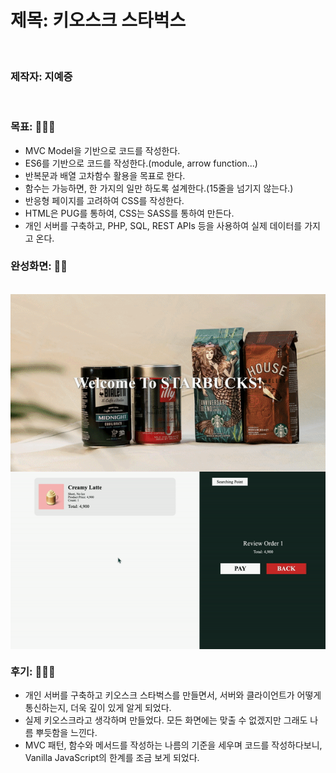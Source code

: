 # 제목: 키오스크 스타벅스

<br>

### 제작자: 지예증

<br>

### 목표: 👨🏻‍💻

- MVC Model을 기반으로 코드를 작성한다.
- ES6를 기반으로 코드를 작성한다.(module, arrow function...)
- 반복문과 배열 고차함수 활용을 목표로 한다.
- 함수는 가능하면, 한 가지의 일만 하도록 설계한다.(15줄을 넘기지 않는다.)
- 반응형 페이지를 고려하여 CSS를 작성한다.
- HTML은 PUG를 통하여, CSS는 SASS를 통하여 만든다.
- 개인 서버를 구축하고, PHP, SQL, REST APIs 등을 사용하여 실제 데이터를 가지고 온다.

### 완성화면: 👍🏻

<br>

<img src="./images/ezgif.com-gif-maker.gif" align="center">

<br>

<img src="./images/ezgif.com-gif-maker2.gif" align="center">

<br>

### 후기: 🙆🏻‍♂️

- 개인 서버를 구축하고 키오스크 스타벅스를 만들면서, 서버와 클라이언트가 어떻게 통신하는지, 더욱 깊이 있게 알게 되었다.
- 실제 키오스크라고 생각하며 만들었다. 모든 화면에는 맞출 수 없겠지만 그래도 나름 뿌듯함을 느낀다.
- MVC 패턴, 함수와 메서드를 작성하는 나름의 기준을 세우며 코드를 작성하다보니, Vanilla JavaScript의 한계를 조금 보게 되었다.
